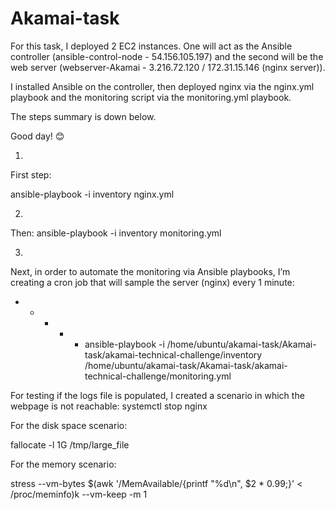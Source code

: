 # Akamai-task


For this task, I deployed 2 EC2 instances. One will act as the Ansible controller (ansible-control-node - 54.156.105.197) and the second will be the web server (webserver-Akamai - 3.216.72.120 / 172.31.15.146 (nginx server)).

I installed Ansible on the controller, then deployed nginx via the nginx.yml playbook and the monitoring script via the monitoring.yml playbook.

The steps summary is down below.

Good day! 😊



1)
First step:

ansible-playbook -i inventory nginx.yml

2)
Then:
ansible-playbook -i inventory monitoring.yml

3)
Next, in order to automate the monitoring via Ansible playbooks, I’m creating a cron job that will sample the server (nginx) every 1 minute:

* * * * * ansible-playbook -i /home/ubuntu/akamai-task/Akamai-task/akamai-technical-challenge/inventory /home/ubuntu/akamai-task/Akamai-task/akamai-technical-challenge/monitoring.yml






For testing if the logs file is populated, I created a scenario in which the webpage is not reachable:
systemctl stop nginx

For the disk space scenario:

fallocate -l 1G /tmp/large_file


For the memory scenario:

stress --vm-bytes $(awk '/MemAvailable/{printf "%d\n", $2 * 0.99;}' < /proc/meminfo)k --vm-keep -m 1

